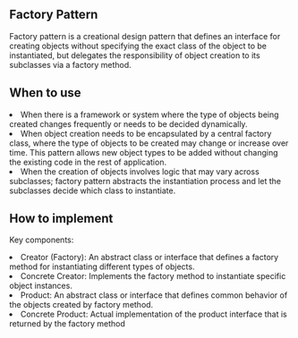 ## Factory Pattern
Factory pattern is a creational design pattern that defines an interface for creating objects without specifying the exact class of the object
to be instantiated, but delegates the responsibility of object creation to its subclasses via a factory method.

## When to use
<li> When there is a framework or system where the type of objects being created changes frequently or needs to be decided dynamically. 
<li> When object creation needs to be encapsulated by a central factory class, where the type of objects to be created may change or increase
     over time. This pattern allows new object types to be added without changing the existing code in the rest of application.  
<li> When the creation of objects involves logic that may vary across subclasses; factory pattern abstracts the instantiation process and 
     let the subclasses decide which class to instantiate. 
 
## How to implement
Key components:
<li> Creator (Factory): An abstract class or interface that defines a factory method for instantiating different types of objects.
<li> Concrete Creator: Implements the factory method to instantiate specific object instances.
<li> Product: An abstract class or interface that defines common behavior of the objects created by factory method.
<li> Concrete Product: Actual implementation of the product interface that is returned by the factory method

